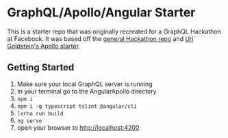 # GraphQL/Apollo/Angular Starter

This is a starter repo that was originally recreated for a GraphQL Hackathon at Facebook. 
It was based off the [general Hackathon repo](https://github.com/robzhu/graphql-hackathon) and
[Uri Goldstein's Apollo starter](https://github.com/apollographql/apollo-angular).

## Getting Started

1. Make sure your local GraphQL server is running
1. In your terminal go to the AngularApollo directory
1. `npm i`
1. `npm i -g typescript tslint @angular/cli`
4. `lerna run build`
1. `ng serve` 
1. open your browser to [http://localhost:4200](http://localhost:4200)
